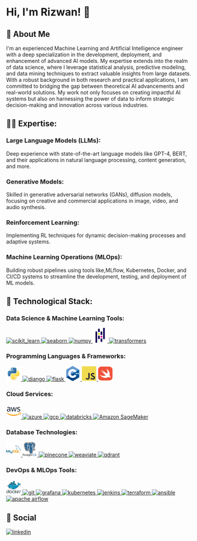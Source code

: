 
# Hi, I'm Rizwan! 👋


## 🚀 About Me
I'm an experienced Machine Learning and Artificial Intelligence engineer with a deep specialization in the development, deployment, and enhancement of advanced AI models. My expertise extends into the realm of data science, where I leverage statistical analysis, predictive modeling, and data mining techniques to extract valuable insights from large datasets. With a robust background in both research and practical applications, I am committed to bridging the gap between theoretical AI advancements and real-world solutions. My work not only focuses on creating impactful AI systems but also on harnessing the power of data to inform strategic decision-making and innovation across various industries.


## 👨‍💻 Expertise:
### Large Language Models (LLMs):
Deep experience with state-of-the-art language models like GPT-4, BERT, and their applications in natural language processing, content generation, and more.
### Generative Models:
Skilled in generative adversarial networks (GANs), diffusion models, focusing on creative and commercial applications in image, video, and audio synthesis.
### Reinforcement Learning:
Implementing RL techniques for dynamic decision-making processes and adaptive systems.
### Machine Learning Operations (MLOps):
Building robust pipelines using tools like,MLflow, Kubernetes, Docker, and CI/CD systems to streamline the development, testing, and deployment of ML models.

<h2>🔧 Technological Stack:</h2>

<h3>Data Science & Machine Learning Tools:</h3>
<p align="left">
  <a href="https://scikit-learn.org/" target="_blank" rel="noreferrer"> <img src="https://upload.wikimedia.org/wikipedia/commons/0/05/Scikit_learn_logo_small.svg" alt="scikit_learn" width="40" height="40"/> </a>
  <a href="https://seaborn.pydata.org/" target="_blank" rel="noreferrer"> <img src="https://seaborn.pydata.org/_images/logo-mark-lightbg.svg" alt="seaborn" width="40" height="40"/> </a>
  <a href="https://numpy.org/" target="_blank" rel="noreferrer"> <img src="https://encrypted-tbn0.gstatic.com/images?q=tbn:ANd9GcRrzCcTVMk6Qo4Rwb9pV8s8fjZ5nFG6bBBMCDDJeOYN4A&s" alt="numpy" width="40" height="40"/> </a>
  <a href="https://pandas.pydata.org/" target="_blank" rel="noreferrer"> <img src="https://raw.githubusercontent.com/devicons/devicon/2ae2a900d2f041da66e950e4d48052658d850630/icons/pandas/pandas-original.svg" alt="pandas" width="40" height="40"/> 
  </a>
   <a href="https://huggingface.co/transformers/" target="_blank" rel="noreferrer"> <img src="https://huggingface.co/front/assets/huggingface_logo.svg" alt="transformers" width="120" height="40"/> </a>

</p>
<h3>Programming Languages & Frameworks:</h3>
<p align="left">
  <a href="https://www.python.org" target="_blank" rel="noreferrer">
    <img src="https://raw.githubusercontent.com/devicons/devicon/master/icons/python/python-original.svg" alt="python" width="40" height="40"/>
  </a>
  <a href="https://www.djangoproject.com/" target="_blank" rel="noreferrer">
    <img src="https://cdn.worldvectorlogo.com/logos/django.svg" alt="django" width="40" height="40"/>
  </a>
  <a href="https://fastapi.tiangolo.com/" target="_blank" rel="noreferrer">
    <img src="https://fastapi.tiangolo.com/img/logo-margin/logo-teal.png" alt="flask" width="40" height="40"/>
  </a>
  <a href="https://www.w3schools.com/cpp/" target="_blank" rel="noreferrer">
    <img src="https://raw.githubusercontent.com/devicons/devicon/master/icons/cplusplus/cplusplus-original.svg" alt="cplusplus" width="40" height="40"/>
  </a>
  <a href="https://developer.mozilla.org/en-US/docs/Web/JavaScript" target="_blank" rel="noreferrer">
    <img src="https://raw.githubusercontent.com/devicons/devicon/master/icons/javascript/javascript-original.svg" alt="javascript" width="40" height="40"/>
  </a>
  <a href="https://developer.apple.com/swift/" target="_blank" rel="noreferrer">
    <img src="https://raw.githubusercontent.com/devicons/devicon/master/icons/swift/swift-original.svg" alt="swift" width="40" height="40"/>
  </a>
</p>

<h3>Cloud Services:</h3>
<p align="left">
  <a href="https://aws.amazon.com" target="_blank" rel="noreferrer">
    <img src="https://raw.githubusercontent.com/devicons/devicon/master/icons/amazonwebservices/amazonwebservices-original-wordmark.svg" alt="aws" width="40" height="40"/>
  </a>
  <a href="https://azure.microsoft.com/en-in/" target="_blank" rel="noreferrer">
    <img src="https://www.vectorlogo.zone/logos/microsoft_azure/microsoft_azure-icon.svg" alt="azure" width="40" height="40"/>
  </a>
  <a href="https://cloud.google.com" target="_blank" rel="noreferrer">
    <img src="https://www.vectorlogo.zone/logos/google_cloud/google_cloud-icon.svg" alt="gcp" width="40" height="40"/>
  </a>
  <a href="https://databricks.com/" target="_blank" rel="noreferrer">
    <img src="https://yt3.googleusercontent.com/_7KEqCHnfwYCkZmPrEAinVpFFKpvyK9IGcHDsZtaj68aCOi6Ige1Zl3B6MjHZUuurc-WjEv1tVM=s900-c-k-c0x00ffffff-no-rj" alt="databricks" width="40" height="40"/>
  </a>
  <a href="https://aws.amazon.com/sagemaker/" target="_blank" rel="noreferrer">
    <img src="https://encrypted-tbn0.gstatic.com/images?q=tbn:ANd9GcTxX9udG0xph3d87cAvlkVlNHeVhD3GDyvL9aLUny7McA&s" alt="Amazon SageMaker" width="40" height="40"/>
  </a>
</p>





<h3>Database Technologies:</h3>
<p align="left">
  <a href="https://www.mysql.com/" target="_blank" rel="noreferrer">
    <img src="https://raw.githubusercontent.com/devicons/devicon/master/icons/mysql/mysql-original-wordmark.svg" alt="mysql" width="40" height="40"/>
  </a>
  <a href="https://www.postgresql.org" target="_blank" rel="noreferrer">
    <img src="https://raw.githubusercontent.com/devicons/devicon/master/icons/postgresql/postgresql-original-wordmark.svg" alt="postgresql" width="40" height="40"/>
  </a>
  <a href="https://www.pinecone.io/" target="_blank" rel="noreferrer">
    <img src="https://pbs.twimg.com/profile_images/1676450951874453505/y5_T5OWH_200x200.png" alt="pinecone" width="40" height="40"/>
  </a>
  <a href="https://weaviate.io/" target="_blank" rel="noreferrer">
    <img src="https://weaviate.io/img/site/weaviate-logo-light.png" alt="weaviate" width="40" height="40"/>
  </a>
  <a href="https://qdrant.tech/" target="_blank" rel="noreferrer">
    <img src="https://encrypted-tbn0.gstatic.com/images?q=tbn:ANd9GcSP6PaGlxIoEW445ngVzpeL7c-oH4UYtRJaQ7OjyVdnmA&s" alt="qdrant" width="40" height="40"/>
  </a>
</p>


<h3>DevOps & MLOps Tools:</h3>
<p align="left">
  <a href="https://www.docker.com/" target="_blank" rel="noreferrer">
    <img src="https://raw.githubusercontent.com/devicons/devicon/master/icons/docker/docker-original-wordmark.svg" alt="docker" width="40" height="40"/>
  </a>
  <a href="https://git-scm.com/" target="_blank" rel="noreferrer">
    <img src="https://www.vectorlogo.zone/logos/git-scm/git-scm-icon.svg" alt="git" width="40" height="40"/>
  </a>
  <a href="https://grafana.com" target="_blank" rel="noreferrer">
    <img src="https://www.vectorlogo.zone/logos/grafana/grafana-icon.svg" alt="grafana" width="40" height="40"/>
  </a>
  <a href="https://kubernetes.io" target="_blank" rel="noreferrer">
    <img src="https://www.vectorlogo.zone/logos/kubernetes/kubernetes-icon.svg" alt="kubernetes" width="40" height="40"/>
  </a>
  <a href="https://www.jenkins.io" target="_blank" rel="noreferrer">
    <img src="https://www.vectorlogo.zone/logos/jenkins/jenkins-icon.svg" alt="jenkins" width="40" height="40"/>
  </a>
  <a href="https://www.terraform.io/" target="_blank" rel="noreferrer">
    <img src="https://www.vectorlogo.zone/logos/terraformio/terraformio-icon.svg" alt="terraform" width="40" height="40"/>
  </a>
  <a href="https://www.ansible.com/" target="_blank" rel="noreferrer">
    <img src="https://www.vectorlogo.zone/logos/ansible/ansible-icon.svg" alt="ansible" width="40" height="40"/>
  </a>
  <a href="https://airflow.apache.org/" target="_blank" rel="noreferrer">
    <img src="https://encrypted-tbn0.gstatic.com/images?q=tbn:ANd9GcQODEnMvYh9a9pwteWkfWobwFJYvE6D-gNejGMnvbx4gQ&s" alt="apache airflow" width="40" height="40"/>
  </a>
</p>




## 🔗 Social 
[![linkedin](https://img.shields.io/badge/linkedin-0A66C2?style=for-the-badge&logo=linkedin&logoColor=white)](https://www.linkedin.com/in/rizi-saleem/)

